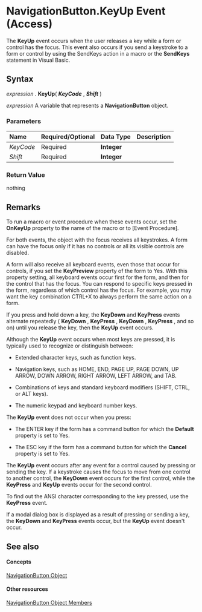 
# NavigationButton.KeyUp Event (Access)

The  **KeyUp** event occurs when the user releases a key while a form or control has the focus. This event also occurs if you send a keystroke to a form or control by using the SendKeys action in a macro or the **SendKeys** statement in Visual Basic.


## Syntax

 _expression_ . **KeyUp**( **_KeyCode_** , **_Shift_** )

 _expression_ A variable that represents a **NavigationButton** object.


### Parameters



|**Name**|**Required/Optional**|**Data Type**|**Description**|
|:-----|:-----|:-----|:-----|
| _KeyCode_|Required| **Integer**||
| _Shift_|Required| **Integer**||

### Return Value

nothing


## Remarks

To run a macro or event procedure when these events occur, set the  **OnKeyUp** property to the name of the macro or to [Event Procedure].

For both events, the object with the focus receives all keystrokes. A form can have the focus only if it has no controls or all its visible controls are disabled.

A form will also receive all keyboard events, even those that occur for controls, if you set the  **KeyPreview** property of the form to Yes. With this property setting, all keyboard events occur first for the form, and then for the control that has the focus. You can respond to specific keys pressed in the form, regardless of which control has the focus. For example, you may want the key combination CTRL+X to always perform the same action on a form.

If you press and hold down a key, the  **KeyDown** and **KeyPress** events alternate repeatedly ( **KeyDown** , **KeyPress** , **KeyDown** , **KeyPress** , and so on) until you release the key, then the **KeyUp** event occurs.

Although the  **KeyUp** event occurs when most keys are pressed, it is typically used to recognize or distinguish between:


- Extended character keys, such as function keys.
    
- Navigation keys, such as HOME, END, PAGE UP, PAGE DOWN, UP ARROW, DOWN ARROW, RIGHT ARROW, LEFT ARROW, and TAB.
    
- Combinations of keys and standard keyboard modifiers (SHIFT, CTRL, or ALT keys).
    
- The numeric keypad and keyboard number keys.
    
The  **KeyUp** event does not occur when you press:


- The ENTER key if the form has a command button for which the  **Default** property is set to Yes.
    
- The ESC key if the form has a command button for which the  **Cancel** property is set to Yes.
    
The  **KeyUp** event occurs after any event for a control caused by pressing or sending the key. If a keystroke causes the focus to move from one control to another control, the **KeyDown** event occurs for the first control, while the **KeyPress** and **KeyUp** events occur for the second control.

To find out the ANSI character corresponding to the key pressed, use the  **KeyPress** event.

If a modal dialog box is displayed as a result of pressing or sending a key, the  **KeyDown** and **KeyPress** events occur, but the **KeyUp** event doesn't occur.


## See also


#### Concepts


[NavigationButton Object](ac6ba9b4-45aa-0d92-d01d-fd8e8b9cede6.md)
#### Other resources


[NavigationButton Object Members](e1d63e3c-ee09-4302-21dc-96fa76cf50fd.md)

